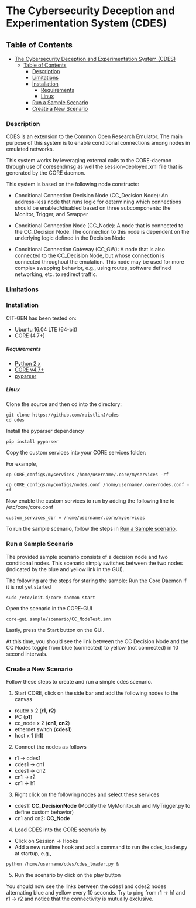 # The Cybersecurity Deception and Experimentation System (CDES)
## Table of Contents
- [The Cybersecurity Deception and Experimentation System (CDES)](#the-cybersecurity-deception-and-experimentation-system-cdes)
  - [Table of Contents](#table-of-contents)
    - [Description](#description)
    - [Limitations](#limitations)
    - [Installation](#installation)
        - [Requirements](#requirements)
        - [Linux](#linux)
    - [Run a Sample Scenario](#run-a-sample-scenario)
    - [Create a New Scenario](#create-a-new-scenario)

### Description
CDES is an extension to the Common Open Research Emulator. The main purpose of this system is to enable conditional connections among nodes in emulated networks. 

This system works by leveraging external calls to the CORE-daemon through use of coresendmsg as well the session-deployed.xml file that is generated by the CORE daemon. 

This system is based on the following node constructs:
* Conditional Connection Decision Node (CC_Decision Node): An address-less node that runs logic for determining which connections should be enabled/disabled based on three subcomponents: the Monitor, Trigger, and Swapper

* Conditional Connection Node (CC_Node): A node that is connected to the CC_Decision Node. The connection to this node is dependent on the underlying logic defined in the Decision Node

* Conditional Connection Gateway (CC_GW): A node that is also connected to the CC_Decision Node, but whose connection is connected throughout the emulation. This node may be used for more complex swapping behavior, e.g., using routes, software defined networking, etc. to redirect traffic.

### Limitations

### Installation
CIT-GEN has been tested on:
* Ubuntu 16.04 LTE (64-bit)
* CORE (4.7+) 

##### Requirements
* [Python 2.x ](https://www.python.org/download/releases/2.7/)
* [CORE v4.7+](https://github.com/coreemu/core/)
* [pyparser](https://pypi.org/project/pyparser/)

##### Linux
Clone the source and then cd into the directory:
```
git clone https://github.com/raistlinJ/cdes
cd cdes
```
Install the pyparser dependency
```
pip install pyparser
```

Copy the custom services into your CORE services folder:

For example, 
```
cp CORE_configs/myservices /home/username/.core/myservices -rf

cp CORE_configs/myconfigs/nodes.conf /home/username/.core/nodes.conf -rf
```

Now enable the custom services to run by adding the following line to /etc/core/core.conf
```
custom_services_dir = /home/username/.core/myservices
```

To run the sample scenario, follow the steps in [Run a Sample scenario](#run-a-sample-scenario).

### Run a Sample Scenario
The provided sample scenario consists of a decision node and two conditional nodes. This scenario simply switches between the two nodes (indicated by the blue and yellow link in the GUI). 

The following are the steps for staring the sample:
Run the Core Daemon if it is not yet started
```
sudo /etc/init.d/core-daemon start
```
Open the scenario in the CORE-GUI
```
core-gui sample/scenario/CC_NodeTest.imn
```
Lastly, press the Start button on the GUI.

At this time, you should see the link between the CC Decision Node and the CC Nodes toggle from blue (connected) to yellow (not connected) in 10 second intervals.

### Create a New Scenario
Follow these steps to create and run a simple cdes scenario.

1. Start CORE, click on the side bar and add the following nodes to the canvas
- router x 2 (**r1**, **r2**)
- PC (**p1**)
- cc_node x 2 (**cn1**, **cn2**)
- ethernet switch (**cdes1**)
- host x 1 (**h1**)

2. Connect the nodes as follows
- r1 -> cdes1
- cdes1 -> cn1
- cdes1 -> cn2
- cn1 -> r2
- cn1 -> h1

3. Right click on the following nodes and select these services
- cdes1: **CC_DecisionNode** (Modify the MyMonitor.sh and MyTrigger.py to define custom behavior)
- cn1 and cn2: **CC_Node**

4. Load CDES into the CORE scenario by 
- Click on Session -> Hooks
- Add a new runtime hook and add a command to run the cdes_loader.py at startup, e.g.,
```
python /home/username/cdes/cdes_loader.py &
```

5. Run the scenario by click on the play button

You should now see the links between the cdes1 and cdes2 nodes alternating blue and yellow every 10 seconds. Try to ping from r1 -> h1 and r1 -> r2 and notice that the connectivity is mutually exclusive.
